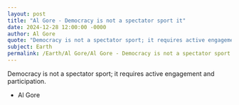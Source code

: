 ```yaml
---
layout: post
title: "Al Gore - Democracy is not a spectator sport it"
date: 2024-12-28 12:00:00 -0000
author: Al Gore
quote: "Democracy is not a spectator sport; it requires active engagement and participation."
subject: Earth
permalink: /Earth/Al Gore/Al Gore - Democracy is not a spectator sport it
---
```


Democracy is not a spectator sport; it requires active engagement and participation.

- Al Gore
